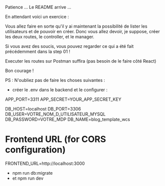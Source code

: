 Patience ... Le README arrive ...

En attendant voici un exercice :

Vous allez faire en sorte qu'il y ai maintenant la possibilité de lister les utilisateurs et de pouvoir en créer.
Donc vous allez devoir, je suppose, créer les deux routes, le controller, et le manager.

Si vous avez des soucis, vous pouvez regarder ce qui a été fait précédemment dans la step 01 !

Executer les routes sur Postman suffira (pas besoin de le faire côté React)

Bon courage !

PS : N'oubliez pas de faire les choses suivantes :

- créer le .env dans le backend et le configurer :

APP_PORT=3311
APP_SECRET=YOUR_APP_SECRET_KEY

DB_HOST=localhost
DB_PORT=3306
DB_USER=VOTRE_NOM_D_UTILISATEUR_MYSQL
DB_PASSWORD=VOTRE_MDP
DB_NAME=blog_template_wcs

# Frontend URL (for CORS configuration)

FRONTEND_URL=http://localhost:3000

- npm run db:migrate
- et npm run dev

